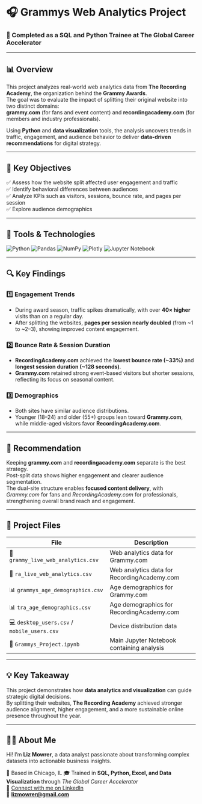 # 🎧 Grammys Web Analytics Project  

### 🏫 Completed as a **SQL and Python Trainee** at The Global Career Accelerator

---

## 📊 Overview  
This project analyzes real-world web analytics data from **The Recording Academy**, the organization behind the **Grammy Awards**.  
The goal was to evaluate the impact of splitting their original website into two distinct domains:  
**grammy.com** (for fans and event content) and **recordingacademy.com** (for members and industry professionals).  

Using **Python** and **data visualization** tools, the analysis uncovers trends in traffic, engagement, and audience behavior to deliver **data-driven recommendations** for digital strategy.  

---

## 🧠 Key Objectives  
✅ Assess how the website split affected user engagement and traffic  
✅ Identify behavioral differences between audiences  
✅ Analyze KPIs such as visitors, sessions, bounce rate, and pages per session  
✅ Explore audience demographics 

---

## 🧰 Tools & Technologies  

![Python](https://img.shields.io/badge/Python-3776AB?logo=python&logoColor=white)
![Pandas](https://img.shields.io/badge/Pandas-150458?logo=pandas&logoColor=white)
![NumPy](https://img.shields.io/badge/NumPy-013243?logo=numpy&logoColor=white)
![Plotly](https://img.shields.io/badge/Plotly-3F4F75?logo=plotly&logoColor=white)
![Jupyter Notebook](https://img.shields.io/badge/Jupyter-F37626?logo=jupyter&logoColor=white)

---

## 🔍 Key Findings  

### 1️⃣ Engagement Trends  
- During award season, traffic spikes dramatically, with over **40× higher** visits than on a regular day.  
- After splitting the websites, **pages per session nearly doubled** (from ~1 to ~2–3), showing improved content engagement.  

### 2️⃣ Bounce Rate & Session Duration  
- **RecordingAcademy.com** achieved the **lowest bounce rate (~33%)** and **longest session duration (~128 seconds)**.  
- **Grammy.com** retained strong event-based visitors but shorter sessions, reflecting its focus on seasonal content.  

### 3️⃣ Demographics  
- Both sites have similar audience distributions.  
- Younger (18–24) and older (55+) groups lean toward **Grammy.com**, while middle-aged visitors favor **RecordingAcademy.com**.  

---

## 🧾 Recommendation  
Keeping **grammy.com** and **recordingacademy.com** separate is the best strategy.  
Post-split data shows higher engagement and clearer audience segmentation.  
The dual-site structure enables **focused content delivery**, with *Grammy.com* for fans and *RecordingAcademy.com* for professionals, strengthening overall brand reach and engagement.  

---

## 📂 Project Files  

| File | Description |
|------|--------------|
| 📄 `grammy_live_web_analytics.csv` | Web analytics data for Grammy.com |
| 📄 `ra_live_web_analytics.csv` | Web analytics data for RecordingAcademy.com |
| 📊 `grammys_age_demographics.csv` | Age demographics for Grammy.com |
| 📊 `tra_age_demographics.csv` | Age demographics for RecordingAcademy.com |
| 💻 `desktop_users.csv` / `mobile_users.csv` | Device distribution data |
| 📘 `Grammys_Project.ipynb` | Main Jupyter Notebook containing analysis |

---

## 💡 Key Takeaway  
This project demonstrates how **data analytics and visualization** can guide strategic digital decisions.  
By splitting their websites, **The Recording Academy** achieved stronger audience alignment, higher engagement, and a more sustainable online presence throughout the year.  

---

## 👩‍💻 About Me  

Hi! I’m **Liz Mowrer**, a data analyst passionate about transforming complex datasets into actionable business insights.  

📍 Based in Chicago, IL
🎓 Trained in **SQL, Python, Excel, and Data Visualization** through *The Global Career Accelerator*  
🔗 [Connect with me on LinkedIn](https://www.linkedin.com/in/lizmowrer/)  
📧 **lizmowrer@gmail.com**
